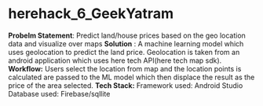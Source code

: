 # herehack_6_GeekYatram
**Probelm Statement**: Predict land/house prices based on the geo location data and visualize over maps
**Solution** : A machine learning model which uses geolocation to predict the land price. Geolocation is taken from an android application which uses here tech API(here tech map sdk). 
**Workflow:** Users select the location from map and the location points is calculated are passed to the ML model which then displace the result as the price of the area selected.
**Tech Stack:** Framework used: Android Studio
Database used: Firebase/sqllite
